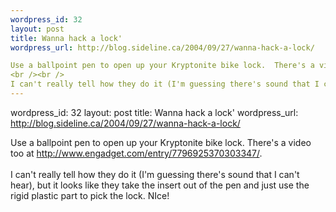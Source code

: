 ```yaml
--- 
wordpress_id: 32
layout: post
title: Wanna hack a lock'
wordpress_url: http://blog.sideline.ca/2004/09/27/wanna-hack-a-lock/

Use a ballpoint pen to open up your Kryptonite bike lock.  There's a video too at <a href="http://www.engadget.com/entry/7796925370303347/">http://www.engadget.com/entry/7796925370303347/</a>.
<br /><br />
I can't really tell how they do it (I'm guessing there's sound that I can't hear), but it looks like they take the insert out of the pen and just use the rigid plastic part to pick the lock.  NIce!
--- 
```

wordpress_id: 32
layout: post
title: Wanna hack a lock'
wordpress_url: http://blog.sideline.ca/2004/09/27/wanna-hack-a-lock/

Use a ballpoint pen to open up your Kryptonite bike lock.  There's a video too at <a href="http://www.engadget.com/entry/7796925370303347/">http://www.engadget.com/entry/7796925370303347/</a>.
<br /><br />
I can't really tell how they do it (I'm guessing there's sound that I can't hear), but it looks like they take the insert out of the pen and just use the rigid plastic part to pick the lock.  NIce!
